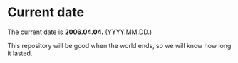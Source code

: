 # Current date

The current date is **2006.04.04.** (YYYY.MM.DD.)

This repository will be good when the world ends, so we will know how long it lasted.